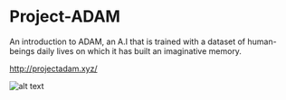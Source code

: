 # Project-ADAM
An introduction to ADAM, an A.I that is trained with a dataset of human-beings daily lives on which it has built an imaginative memory.

http://projectadam.xyz/

![alt text](https://i.ibb.co/M6mPV3N/front.png)
